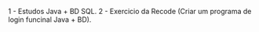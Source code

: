 1 - Estudos Java + BD SQL.
2 - Exercicio da Recode (Criar um programa de login funcinal Java + BD).
